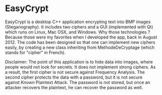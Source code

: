 # EasyCrypt
EasyCrypt is a desktop C++ application encrypting text into BMP images (Steganography). It includes two ciphers and a GUI (implemented with Qt) which runs on Linux, Mac OSX, and Windows. Why those technologies ? Because those were my favorites when I developed the app, back in August 2012.
The code has been designed so that one can implement new ciphers easily, by creating a new class inheriting from MethodeDeCryptage (which stands for "cipher" in French).

Disclaimer: The point of this application is to hide data into images, where people would not look for secrets. It does not implement strong ciphers. As a result, the first cipher is not secure against Frequency Analysis. The second cipher protects the data with a password, but it is not secure against Known Plaintext Attack. The password is not stored, but once an attacker recovers the plaintext, he can recover the password as well.
